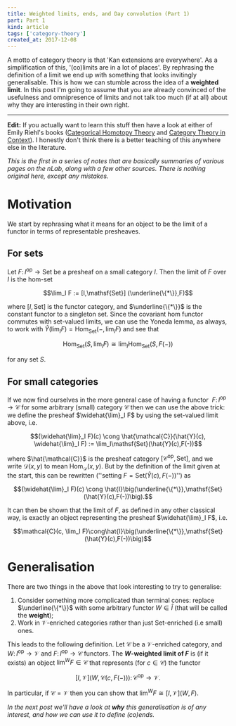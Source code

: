 ```yaml
---
title: Weighted limits, ends, and Day convolution (Part 1)
part: Part 1
kind: article
tags: ['category-theory']
created_at: 2017-12-08
---
```


A motto of category theory is that 'Kan extensions are everywhere'. As a
simplification of this, '(co)limits are in a lot of places'. By rephrasing
the definition of a limit we end up with something that looks invitingly
generalisable. This is how we can stumble across the idea of a
**weighted limit**. In this post I'm going to assume that you are already
convinced of the usefulness and omnipresence of limits and not talk too much
(if at all) about why they are interesting in their own right.

<!-- more -->

---

**Edit:** If you actually want to learn this stuff then have a look at either of Emily Riehl's books ([Categorical Homotopy Theory](http://www.math.jhu.edu/~eriehl/cathtpy.pdf) and [Category Theory in Context](http://www.math.jhu.edu/~eriehl/context.pdf)).
I honestly don't think there is a better teaching of this anywhere else in the literature.

*This is the first in a series of notes that are basically summaries of various
pages on the nLab, along with a few other sources. There is nothing original
here, except any mistakes.*


# Motivation

We start by rephrasing what it means for an object to be the limit of a functor
in terms of representable presheaves.

## For sets

Let $F\colon I^\mathrm{op}\to\mathsf{Set}$ be a presheaf on a small category
$I$. Then the limit of $F$ over $I$ is the hom-set

$$\lim_I F := [I,\mathsf{Set}] (\underline{\{*\}},F)$$

where $[I,\mathsf{Set}]$ is the functor category, and $\underline{\{*\}}$ is the
constant functor to a singleton set. Since the covariant hom functor commutes
with set-valued limits, we can use the Yoneda lemma, as always, to work with
$\hat{Y}(\lim_I F) = \mathrm{Hom}_{\mathsf{Set}}(-,\lim_I F)$ and see that

$$\mathrm{Hom}_{\mathsf{Set}}(S,\lim_I F) \cong \lim_I\mathrm{Hom}_{\mathsf{Set}}(S,F(-))$$

for any set $S$.

## For small categories

If we now find ourselves in the more general case of having a functor 
$F\colon I^\mathrm{op}\to\mathcal{C}$ for some arbitrary (small) category
$\mathcal{C}$ then we can use the above trick: we define the presheaf
$\widehat{\lim}_I F$ by using the set-valued limit above, i.e.

$$(\widehat{\lim}_I F)(c) \cong \hat{\mathcal{C}}(\hat{Y}(c), \widehat{\lim}_I F) := \lim_I\mathsf{Set}(\hat{Y}(c),F(-))$$

where $\hat{\mathcal{C}}$ is the presheaf category
$[\mathcal{C}^\mathrm{op},\mathsf{Set}]$, and we write $\mathcal{D}(x,y)$ to
mean $\mathrm{Hom}_\mathcal{D}(x,y)$. But by the definition of the limit given
at the start, this can be rewritten (''setting
$F = \mathsf{Set}(\hat{Y}(c),F(-))$'') as

$$(\widehat{\lim}_I F)(c) \cong \hat{I}\big(\underline{\{*\}},\mathsf{Set}(\hat{Y}(c),F(-))\big).$$

It can then be shown that the limit of $F$, as defined in any other classical
way, is exactly an object representing the presheaf $\widehat{\lim}_I F$, i.e.

$$\mathcal{C}(c, \lim_I F)\cong\hat{I}\big(\underline{\{*\}},\mathsf{Set}(\hat{Y}(c),F(-))\big)$$

# Generalisation

There are two things in the above that look interesting to try to
generalise:

1.  Consider something more complicated than terminal cones: replace
    $\underline{\{*\}}$ with some arbitrary functor $W\in\hat{I}$ (that will be
    called the **weight**);
2.  Work in $\mathcal{V}$-enriched categories rather than just
    $\mathsf{Set}$-enriched (i.e small) ones.

This leads to the following definition. Let $\mathcal{C}$ be a
$\mathcal{V}$-enriched category, and $W\colon I^\mathrm{op}\to\mathcal{V}$ and
$F\colon I^\mathrm{op}\to\mathcal{C}$ functors. The **$W$-weighted limit of $F$**
is (if it exists) an object $\lim^W F\in\mathcal{C}$ that represents (for
$c\in\mathcal{C}$) the functor

$$[I,\mathcal{V}]\big(W,\mathcal{C}(c,F(-))\big)\colon\mathcal{C}^\mathrm{op}\to\mathcal{V}.$$

In particular, if $\mathcal{C}=\mathcal{V}$ then you can show that
$\lim^W F\cong [I,\mathcal{V}](W,F)$.

_In the next post we'll have a look at **why** this generalisation is of
any interest, and how we can use it to define (co)ends._

